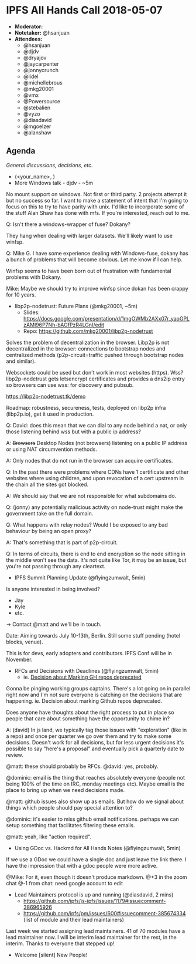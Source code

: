 # IPFS All Hands Call 2018-05-07
  
  - **Moderator:**
  - **Notetaker:** @hsanjuan
  - **Attendees:**
    - @hsanjuan
    - @djdv
    - @dryajov
    - @jaycarpenter
    - @jonnycrunch
    - @lidel
    - @michellebrous
    - @mkg20001
    - @vmx
    - @Powersource
    - @stebalien
    - @vyzo
    - @diasdavid
    - @mgoelzer
    - @alanshaw
    
## Agenda
_General discussions, decisions, etc._
<!-- use this format for all topics, demos, etc. that you add to the agenda: -->
- <Topic> (<your_name>, <estimated length in mins>)
- More Windows talk - djdv - ~5m

No mount support on windows. Not first or  third party. 2 projects attempt it but no success so far. I want to make a statement of intent that I'm going to focus on this to try to have parity with unix. I'd like to incorporate some of the stuff Alan Shaw has done with mfs. If you're interested, reach out to me.

Q: Isn't there a windows-wrapper of fuse? Dokany?

They hang when dealing with larger datasets. We'll likely want to use winfsp.

Q: Mike G. I have some experience dealing with Windows-fuse, dokany has a bunch of problems that will become obvious. Let me know if I can help.

Winfsp seems to have been born out of frustration with fundamental problems with Dokany.

Mike: Maybe we should try to improve winfsp since dokan has been crappy for 10 years.


- libp2p-nodetrust: Future Plans (@mkg20001, ~5m)
    - Slides: https://docs.google.com/presentation/d/1mgOWMb2AXx07r_yaoGPLzAMl96P7Nh-bAGfPzR4LGnI/edit
    - Repo: https://github.com/mkg20001/libp2p-nodetrust

Solves the problem of decentralization in the browser. Libp2p is not decentralized in the browser: connections to bootstrap nodes and centralized methods (p2p-circuit=traffic pushed through bootstrap nodes and similar).

Websockets could be used but don't work in most websites (https). Wss? libp2p-nodetrust gets letsencrypt certificates and provides a dns2ip entry so browsers can use wss: for discovery and pubsub.

https://libp2p-nodetrust.tk/demo

Roadmap: robustness, secureness, tests, deployed on libp2p infra (libp2p.io), get it used in production.

Q: David: does this mean that we can dial to any node behind a nat, or only those listening behind wss but with a public ip address?

A: ~~Browsers~~ Desktop Nodes (not browsers) listening on a public IP address or using NAT circumvention methods.



A: Only nodes that do not run in the browser can acquire certificates.

Q: In the past there were problems where CDNs have 1 certificate and other websites where using children, and upon revocation of a cert upstream in the chain all the sites got blocked.

A: We should say that we are not responsible for what subdomains do.

Q: (jonny) any potentially malicious activity on node-trust might make the government take on the full domain.

Q: What happens with relay nodes? Would I be exposed to any bad behaviour by being an open proxy?

A: That's something that is part of p2p-circuit.

Q: In terms of circuits, there is end to end encryption so the node sitting in the middle won't see the data. It's not quite like Tor, it may be an issue, but you're not passing through any cleartext.

- IPFS Summit Planning Update (@flyingzumwalt, 5min)

Is anyone interested in being involved?
  - Jay
  - Kyle
  - etc.

-> Contact @matt and we'll be in touch.

Date: Aiming towards July 10-13th, Berlin. Still some stuff pending (hotel blocks, venue).

This is for devs, early adopters and contributors. IPFS Conf will be in November.


- RFCs and Decisions with Deadlines (@flyingzumwalt, 5min)
    - ie. [Decision about Marking GH repos deprecated](https://github.com/ipfs/docs/issues/54)

Gonna be pinging working groups captains. There's a lot going on in parallel right now and I'm not sure everyone is catching on the decisions that are happening. ie. Decision about marking Github repos deprecated.

Does anyone have thoughts about the right process to put in place so people that care about something have the opportunity to chime in?

A: (david) In js land, we typically tag those issues with "exploration" (like in a repo) and once per quarter we go over them and try to make some decisions.  Doesn't work for all decisions, but for less urgent decisions it's possible to say "here's a proposal" and eventually pick a quarterly date to review.

@matt: these should probably be RFCs. @david: yes, probably.

@dominic: email is the thing that reaches absolutely everyone (people not being 100% of the time on IRC, monday meetings etc). Maybe email is the place to bring up when we need decisions made.

@matt: github issues also show up as emails. But how do we signal about things which people should pay special attention to?

@dominic: it's easier to miss github email notifications. perhaps we can setup something that facilitates filtering these emails.

@matt: yeah, like "action required".

- Using GDoc vs. Hackmd for All Hands Notes (@flyingzumwalt, 5min)

If we use a GDoc we could have a single doc and just leave the link there. I have the impression that with a gdoc people were more active.

@Mike: For it, even though it doesn't produce markdown.
@+3 in the zoom chat
@-1 from chat: need google account to edit


- Lead Maintainers protocol is up and running (@diasdavid, 2 mins)
    - https://github.com/ipfs/js-ipfs/issues/1179#issuecomment-386965926
    - https://github.com/ipfs/pm/issues/600#issuecomment-385674334 (list of module and their lead maintainers)

Last week we started assigning lead maintainers. 41 of 70 modules have a lead maintainer now. I will be interim lead maintainer for the rest, in the interim. Thanks to everyone that stepped up!


- Welcome [silent] New People!
